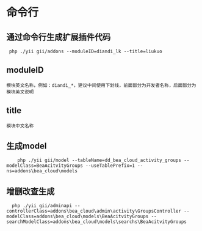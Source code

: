 # 命令行

## 通过命令行生成扩展插件代码


```
 php ./yii gii/addons --moduleID=diandi_lk --title=liukuo

```

## moduleID 

    模块英文名称，例如：diandi_*，建议中间使用下划线，前面部分为开发者名称，后面部分为模块英文说明

## title

    模块中文名称


## 生成model

```
    php ./yii gii/model --tableName=dd_bea_cloud_activity_groups --modelClass=BeaAcitvityGroups --useTablePrefix=1 --ns=addons\bea_cloud\models

```

## 增删改查生成

```
  php ./yii gii/adminapi --controllerClass=addons\bea_cloud\admin\activity\GroupsController --modelClass=addons\bea_cloud\models\BeaAcitvityGroups --searchModelClass=addons\bea_cloud\models\searchs\BeaAcitvityGroups  
```